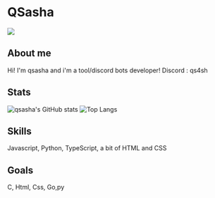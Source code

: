 
# QSasha
![](https://giffiles.alphacoders.com/121/12161.gif)


## About me

Hi! I'm qsasha and i'm a tool/discord bots developer!
Discord : qs4sh

## Stats


![qsasha's GitHub stats](https://github-readme-stats.vercel.app/api?username=qsasha&show_icons=true&theme=radical&border_radius=30)
![Top Langs](https://github-readme-stats.vercel.app/api/top-langs/?username=qsasha\&layout=donut&theme=radical&border_radius=30)
## Skills
Javascript, Python, TypeScript, a bit of HTML and CSS
## Goals
C, Html, Css, Go,py
